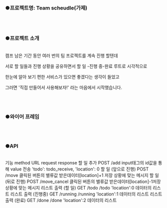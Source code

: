 ### ●프로젝트명:  Team scheudle(가제)



<br/> <br/> 
### ●프로젝트 소개

<br/> 
캠프 남은 기간 동안 여러 번의 팀 프로젝트를 계속 진행 할텐데

서로 할 일들과 진행 상황을 공유하면서 할 일 -진행 중-완료 루트로 시각적으로

한눈에 알아 보기 편한 서비스가 있으면 좋겠다는 생각이 들었고

그러면 '직접 만들어서 사용해보자!' 라는 마음에서 시작했습니다.




<br/> <br/> 
### ●와이어 프레임



<br/> <br/> 
### ●API
<br/> 
기능	                   method	          URL	                  request	                                           response
할 일 추가	              POST	          /add	        input태그의 id값을 통해 value 전송	              'todo': todo_receive, 'location': 0
할 일 (앞으로 진행)	     POST	           /move	       클릭된 버튼의 밸류값	받은데이터[location]+1      저장 상황에 맞는 메시지
할 일 (뒤로 진행)	        POST	          /move_cancel	클릭된 버튼의 밸류값	받은데이터[location]-1저장   상황에 맞는 메시지
리스트 출력 (할 일)	     GET	           /todo	       /todo	                                          'location':0  데이터의 리스트
리스트 출력 (진행중)	    GET	            /running	    /running	                                       'location':1  데이터의 리스트
리스트 출력 (완료)	       GET	           /done	       /done	                                          'location':2  데이터의 리스트
 
